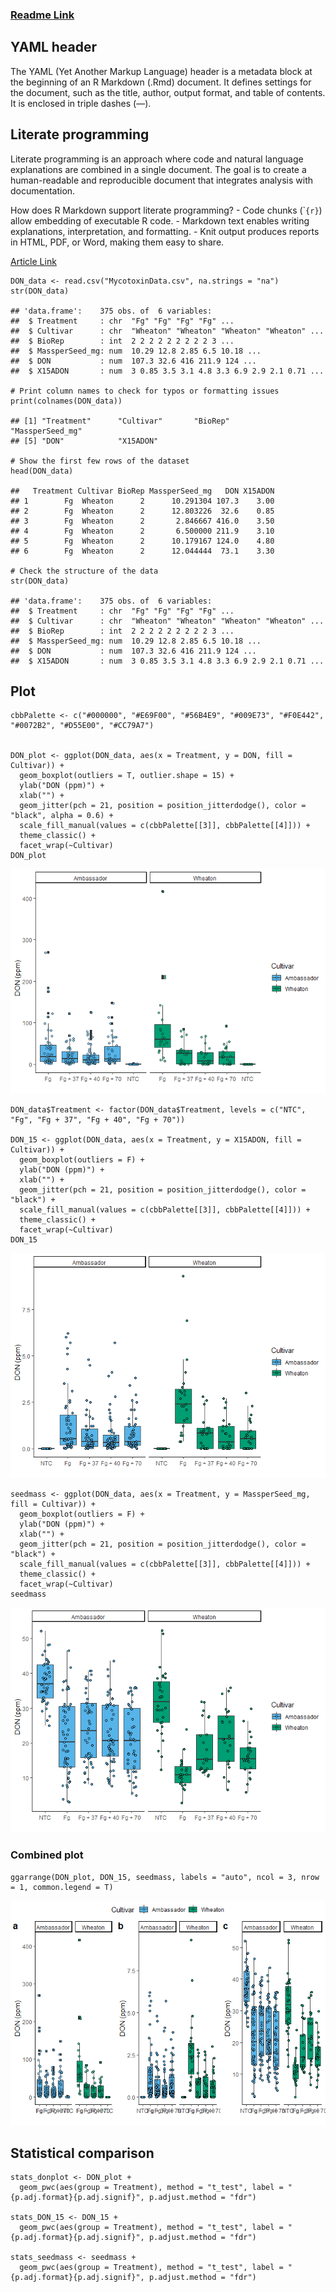 ### [Readme Link](https://github.com/mzb0226/PLPA-6820/blob/main/Coding%20Challenge4/Challagne4.md)
## **YAML header**

The YAML (Yet Another Markup Language) header is a metadata block at the
beginning of an R Markdown (.Rmd) document. It defines settings for the
document, such as the title, author, output format, and table of
contents. It is enclosed in triple dashes (—).

## **Literate programming**

Literate programming is an approach where code and natural language
explanations are combined in a single document. The goal is to create a
human-readable and reproducible document that integrates analysis with
documentation.

How does R Markdown support literate programming? - Code chunks
(\``{r}`) allow embedding of executable R code. - Markdown text enables
writing explanations, interpretation, and formatting. - Knit output
produces reports in HTML, PDF, or Word, making them easy to share.

[Article Link](https://pubmed.ncbi.nlm.nih.gov/34587775/)

    DON_data <- read.csv("MycotoxinData.csv", na.strings = "na")
    str(DON_data)

    ## 'data.frame':    375 obs. of  6 variables:
    ##  $ Treatment     : chr  "Fg" "Fg" "Fg" "Fg" ...
    ##  $ Cultivar      : chr  "Wheaton" "Wheaton" "Wheaton" "Wheaton" ...
    ##  $ BioRep        : int  2 2 2 2 2 2 2 2 2 3 ...
    ##  $ MassperSeed_mg: num  10.29 12.8 2.85 6.5 10.18 ...
    ##  $ DON           : num  107.3 32.6 416 211.9 124 ...
    ##  $ X15ADON       : num  3 0.85 3.5 3.1 4.8 3.3 6.9 2.9 2.1 0.71 ...

    # Print column names to check for typos or formatting issues
    print(colnames(DON_data))

    ## [1] "Treatment"      "Cultivar"       "BioRep"         "MassperSeed_mg"
    ## [5] "DON"            "X15ADON"

    # Show the first few rows of the dataset
    head(DON_data)

    ##   Treatment Cultivar BioRep MassperSeed_mg   DON X15ADON
    ## 1        Fg  Wheaton      2      10.291304 107.3    3.00
    ## 2        Fg  Wheaton      2      12.803226  32.6    0.85
    ## 3        Fg  Wheaton      2       2.846667 416.0    3.50
    ## 4        Fg  Wheaton      2       6.500000 211.9    3.10
    ## 5        Fg  Wheaton      2      10.179167 124.0    4.80
    ## 6        Fg  Wheaton      2      12.044444  73.1    3.30

    # Check the structure of the data
    str(DON_data)

    ## 'data.frame':    375 obs. of  6 variables:
    ##  $ Treatment     : chr  "Fg" "Fg" "Fg" "Fg" ...
    ##  $ Cultivar      : chr  "Wheaton" "Wheaton" "Wheaton" "Wheaton" ...
    ##  $ BioRep        : int  2 2 2 2 2 2 2 2 2 3 ...
    ##  $ MassperSeed_mg: num  10.29 12.8 2.85 6.5 10.18 ...
    ##  $ DON           : num  107.3 32.6 416 211.9 124 ...
    ##  $ X15ADON       : num  3 0.85 3.5 3.1 4.8 3.3 6.9 2.9 2.1 0.71 ...

## **Plot**

    cbbPalette <- c("#000000", "#E69F00", "#56B4E9", "#009E73", "#F0E442", "#0072B2", "#D55E00", "#CC79A7")


    DON_plot <- ggplot(DON_data, aes(x = Treatment, y = DON, fill = Cultivar)) +
      geom_boxplot(outliers = T, outlier.shape = 15) +
      ylab("DON (ppm)") +
      xlab("") +
      geom_jitter(pch = 21, position = position_jitterdodge(), color = "black", alpha = 0.6) + 
      scale_fill_manual(values = c(cbbPalette[[3]], cbbPalette[[4]])) +
      theme_classic() +
      facet_wrap(~Cultivar)
    DON_plot

![](Challagne4_files/figure-markdown_strict/data_plot-1.png)

    DON_data$Treatment <- factor(DON_data$Treatment, levels = c("NTC", "Fg", "Fg + 37", "Fg + 40", "Fg + 70"))

    DON_15 <- ggplot(DON_data, aes(x = Treatment, y = X15ADON, fill = Cultivar)) +
      geom_boxplot(outliers = F) +
      ylab("DON (ppm)") +
      xlab("") +
      geom_jitter(pch = 21, position = position_jitterdodge(), color = "black") + 
      scale_fill_manual(values = c(cbbPalette[[3]], cbbPalette[[4]])) +
      theme_classic() +
      facet_wrap(~Cultivar)
    DON_15

![](Challagne4_files/figure-markdown_strict/data_plot-2.png)

    seedmass <- ggplot(DON_data, aes(x = Treatment, y = MassperSeed_mg, fill = Cultivar)) +
      geom_boxplot(outliers = F) +
      ylab("DON (ppm)") +
      xlab("") +
      geom_jitter(pch = 21, position = position_jitterdodge(), color = "black") + 
      scale_fill_manual(values = c(cbbPalette[[3]], cbbPalette[[4]])) +
      theme_classic() +
      facet_wrap(~Cultivar)
    seedmass

![](Challagne4_files/figure-markdown_strict/data_plot-3.png)

### **Combined plot**

    ggarrange(DON_plot, DON_15, seedmass, labels = "auto", ncol = 3, nrow = 1, common.legend = T)

![](Challagne4_files/figure-markdown_strict/combined_plot-1.png)

## **Statistical comparison**

    stats_donplot <- DON_plot + 
      geom_pwc(aes(group = Treatment), method = "t_test", label = "{p.adj.format}{p.adj.signif}", p.adjust.method = "fdr")

    stats_DON_15 <- DON_15 + 
      geom_pwc(aes(group = Treatment), method = "t_test", label = "{p.adj.format}{p.adj.signif}", p.adjust.method = "fdr")

    stats_seedmass <- seedmass + 
      geom_pwc(aes(group = Treatment), method = "t_test", label = "{p.adj.format}{p.adj.signif}", p.adjust.method = "fdr")
